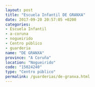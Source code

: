 ```yaml
---
layout: post
title: "Escuela Infantil DE GRANXA"
date: 2017-09-20 20:57:05 +0200
categories:
- Escuela Infantil
- a-coruna
- nogueirido
- Centro público
- guarderia
name: "DE GRANXA"
province: "A Coruña"
location: "Nogueirido"
code: "15024240"
type: "Centro público"
permalink: /guarderias/de-granxa.html
---
```

